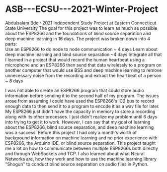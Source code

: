 # ASB---ECSU---2021-Winter-Project
Abdulsalam Bdeir 
2021 Independent Study Project at Eastern Connecticut State University 
The goal for this project was to learn as much as possible about the ESP8266 and the foundations of blind source separation and deep machine learning in 16 days. The project was broken down into 4 parts:  
Use an ESP8266 to do node to node communication ~ 4 days 
Learn about deep machine learning and bind source separation ~4 days 
Integrate all that I learned in a project that would record the human heartbeat using a microphone and an ESP8266 then send that data wirelessly to a program on another computer that would use BSS and deep machine learning to remove unnecessary noise from the recording and extract the heartbeat of a person ~ 8 days 

I was not able to create an ESP8266 program that could store audio information before sending it to the second half of my program. The issues arose from assuming I could have used the ESP8266's IC2 bus to record enough data to then send it to a program to encode it as a wav file for later. My ESP8266 just didn't have the capacity in memory to store a recording along with its other processes. I just didn't realize my problem until 6 days into trying to get it to work. However, I can say that my goal of learning about the ESP8266, blind source separation, and deep machine learning was a success. Before this project I had only a month's worth of background information on machine learning and no prior experience with ESP8266, the Arduino IDE, or blind source separation. This project taught me a lot on how to communicate between multiple ESP8266s both directly and through WebSockets and TCP. I also learned about what Neural Networks are, how they work and how to use the machine learning library "Shogun" to conduct blind source separation on audio files in Python.
